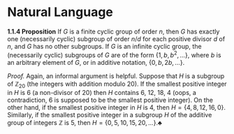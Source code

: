 # Natural Language

**1.1.4 Proposition** If $G$ is a finite cyclic group of order $n$, then $G$ has exactly one (necessarily cyclic) subgroup of order $n/d$ for each positive divisor $d$ of $n$, and $G$ has no other subgroups. If $G$ is an infinite cyclic group, the (necessarily cyclic) subgroups of $G$ are of the form $\{1, b, b^2, \ldots\}$, where $b$ is an arbitrary element of $G$, or in additive notation, $\{0, b, 2b, \ldots\}$.

*Proof.* Again, an informal argument is helpful. Suppose that $H$ is a subgroup of $\mathbb{Z}_{20}$ (the integers with addition modulo 20). If the smallest positive integer in $H$ is 6 (a non-divisor of 20) then $H$ contains 6, 12, 18, 4 (oops, a contradiction, 6 is supposed to be the smallest positive integer). On the other hand, if the smallest positive integer in $H$ is 4, then $H = \{4,8,12,16,0\}$. Similarly, if the smallest positive integer in a subgroup $H$ of the additive group of integers $\mathbb{Z}$ is 5, then $H = \{0, 5, 10, 15, 20, \ldots\}$.♣